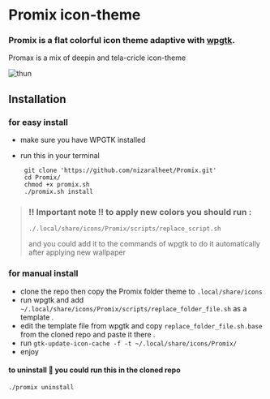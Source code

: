 # Promix icon-theme


### Promix is a flat colorful  icon theme adaptive with [wpgtk](https://github.com/deviantfero/wpgtk/tree/master/wpgtk).
Promax is a mix of deepin and tela-cricle icon-theme 

![thun](https://github.com/user-attachments/assets/67270c31-7125-485d-816e-0425106094d1)

## Installation 
### for easy install 
- make sure you have WPGTK installed
- run this in your terminal
  
  ```
   git clone 'https://github.com/nizaralheet/Promix.git'
   cd Promix/
   chmod +x promix.sh
   ./promix.sh install
  ```

> ### ‼️ Important note ‼️  to apply new colors you should run :
>```
>./.local/share/icons/Promix/scripts/replace_script.sh
>```
> and you could add it to the commands of wpgtk to do it automatically after applying new wallpaper 
  
 ### for manual install 
- clone the repo then copy the Promix folder theme to `.local/share/icons`
- run wpgtk and add `~/.local/share/icons/Promix/scripts/replace_folder_file.sh`  as a template .
- edit the template file from wpgtk and copy `replace_folder_file.sh.base` from the cloned repo and paste it  there .
-  run `gtk-update-icon-cache -f -t ~/.local/share/icons/Promix/`
- enjoy
  
#### to uninstall 🫥  you could run this in the cloned repo 
  ```
  ./promix uninstall
  ```
